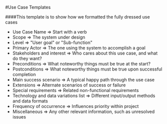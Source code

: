 #Use Case Templates

####This template is to show how we formatted the fully dressed use cases

- Use Case Name => Start with a verb
- Scope => The system under design
- Level => "User goal" or "Sub-function"
- Primary Actor => The one using the system to accomplish a goal
- Stakeholders and interest => Who cares about this use case, and what do they want?
- Preconditions => What noteworthy things must be true at the start?
- Postconditions => What noteworthy things must be true upon successful completion
- Main success scenario => A typical happy path through the use case
- Extensions => Alternate scenarios of success or failure
- Special requirements => Related non-functional requirements
- Technology and data variations list => Different input/output methods and data formats
- Frequency of occurrence => Influences priority within project
- Miscellaneous => Any other relevant information, such as unresolved issues